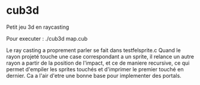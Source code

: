 # cub3d
Petit jeu 3d en raycasting

Pour executer : ./cub3d map.cub

Le ray casting a proprement parler se fait dans testfelsprite.c
Quand le rayon projeté touche une case correspondant a un sprite, il relance un autre rayon a partir de la position de l'impact, et ce de maniere recursive, ce qui permet d'empiler les sprites touchés et d'imprimer le premier touché en dernier.
Ca a l'air d'etre une bonne base pour implementer des portals.
